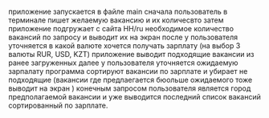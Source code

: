 приложение запускается в файле main 
сначала пользователь в терминале пишет желаемую вакансию  и их количесвто 
затем приложение подгружает с сайта HH/ru  необходимое количество вакансий по запросу и выводит их на экран 
после у пользователя уточняется в какой валюте хочется получать зарплату (на выбор 3 валюты RUR, USD, KZT)
приложение выводит подходящие вакансии из ранее загруженных 
далее у пользователя уточняется ожидаемую зарпалату 
программа сортируют вакансии по зарплате и убирает не подходящие (вакансии где предлаегается бюольше ожидаемого тоже выводит на экран )
конечным запросом пользователя является город предполагаемой вакансии 
и уже выводится последний список вакансий сортированный по зарплате.
